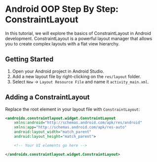 # Android OOP Step By Step: ConstraintLayout

In this tutorial, we will explore the basics of ConstraintLayout in Android development. ConstraintLayout is a powerful layout manager that allows you to create complex layouts with a flat view hierarchy.

## Getting Started
1. Open your Android project in Android Studio.
2. Add a new layout file by right-clicking on the `res/layout` folder.
3. Select `New` -> `Layout Resource File` and name it `activity_main.xml`.

## Adding a ConstraintLayout
Replace the root element in your layout file with `ConstraintLayout`:
```xml
<androidx.constraintlayout.widget.ConstraintLayout
    xmlns:android="http://schemas.android.com/apk/res/android"
    xmlns:app="http://schemas.android.com/apk/res-auto"
    android:layout_width="match_parent"
    android:layout_height="match_parent">

    <!-- Your UI elements go here -->

</androidx.constraintlayout.widget.ConstraintLayout>
```
